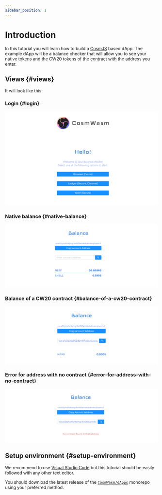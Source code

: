 ```yaml
---
sidebar_position: 1
---
```


# Introduction

In this tutorial you will learn how to build a [CosmJS](https://github.com/cosmos/cosmjs) based dApp. The example dApp
will be a balance checker that will allow you to see your native tokens and the CW20 tokens of the contract with the
address you enter.

## Views {#views}

It will look like this:

### Login {#login}

![image](assets/frontend-dapp/login.png)

### Native balance {#native-balance}

![image](assets/frontend-dapp/balance-native.png)

### Balance of a CW20 contract {#balance-of-a-cw20-contract}

![image](assets/frontend-dapp/balance-cw20.png)

### Error for address with no contract {#error-for-address-with-no-contract}

![image](assets/frontend-dapp/balance-error.png)

## Setup environment {#setup-environment}

We recommend to use [Visual Studio Code](https://code.visualstudio.com) but this tutorial should be easily followed with
any other text editor.

You should download the latest release of the [`CosmWasm/dApps`](https://github.com/CosmWasm/dApps) monorepo using your
preferred method.
